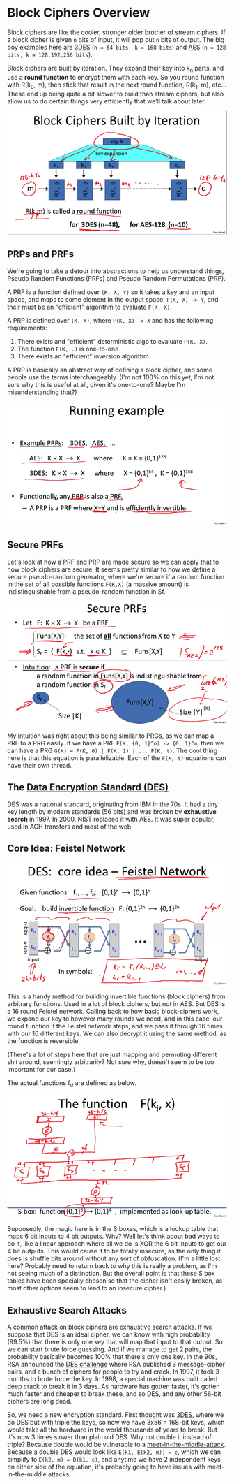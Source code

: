# Block Ciphers Overview

Block ciphers are like the cooler, stronger older brother of stream ciphers. If a block cipher is given `n` bits of input, it will pop out `n` bits of output. The big boy examples here are [3DES](https://en.wikipedia.org/wiki/Triple_DES) (`n = 64 bits, k = 168 bits`) and [AES](https://en.wikipedia.org/wiki/Advanced_Encryption_Standard) (`n = 128 bits, k = 128,192,256 bits`).

Block ciphers are built by iteration. They expand their key into k<sub>n</sub> parts, and use a **round function** to encrypt them with each key. So you round function with R(k<sub>0</sub>, m), then stick that result in the next round function, R(k<sub>1</sub>, m), etc... These end up being quite a bit slower to build than stream ciphers, but also allow us to do certain things very efficiently that we'll talk about later.

![Alt text](iteration.png)

## PRPs and PRFs

We're going to take a detour into abstractions to help us understand things, Pseudo Random Functions (PRFs) and Pseudo Random Permutations (PRP).

A PRF is a function defined over `(K, X, Y)` so it takes a key and an input space, and maps to some element in the output space: `F(K, X) -> Y`, and their must be an "efficient" algorithm to evaluate `F(K, X)`.

A PRP is defined over `(K, X)`, where `F(K, X) -> X` and has the following requirements:

1. There exists and "efficient" deterministic algo to evaluate `F(K, X)`.
2. The function `F(K, .)` is one-to-one
3. There exists an "efficient" inversion algorithm.

A PRP is basically an abstract way of defining a block cipher, and some people use the terms interchangeably. (I'm not 100% on this yet, I'm not sure why this is useful at all, given it's one-to-one? Maybe I'm misunderstanding that?)

![Alt text](prp-examples.png)

## Secure PRFs

Let's look at how a PRF and PRP are made secure so we can apply that to how block ciphers are secure. It seems pretty similar to how we define a secure pseudo-random generator, where we're secure if a random function in the set of all possible functions `F(K,X)` (a massive amount) is indistinguishable from a pseudo-random function in Sf.

![Alt text](secure-prfs.png)

My intuition was right about this being similar to PRGs, as we can map a PRF to a PRG easily. If we have a PRF `F(K, {0, 1}^n) -> {0, 1}^n`, then we can have a PRG `G(K) = F(K, 0) | F(K, 1) | ... F(K, t)`. The cool thing here is that this equation is parallelizable. Each of the `F(K, t)` equations can have their own thread.

## The [Data Encryption Standard (DES)](https://en.wikipedia.org/wiki/Data_Encryption_Standard)

DES was a national standard, originating from IBM in the 70s. It had a tiny key length by modern standards (56 bits) and was broken by **exhaustive search** in 1997. In 2000, NIST replaced it with AES. It was super popular, used in ACH transfers and most of the web.

## Core Idea: Feistel Network

![Alt text](feistel.png)

This is a handy method for building invertible functions (block ciphers) from arbitrary functions. Used in a lot of block ciphers, but not in AES. But DES is a 16 round Feistel network. Calling back to how basic block-ciphers work, we expand our key to however many rounds we need, and in this case, our round function it the Feistel network steps, and we pass it through 16 times with our 16 different keys. We can also decrypt it using the same method, as the function is reversible.

(There's a lot of steps here that are just mapping and permuting different shit around, seemingly arbitrarily? Not sure why, doesn't seem to be too important for our case.)

The actual functions f<sub>d</sub> are defined as below.

![Alt text](f.png)

Supposedly, the magic here is in the S boxes, which is a lookup table that maps 6 bit inputs to 4 bit outputs. Why? Well let's think about bad ways to do it, like a linear approach where all we do is XOR the 6 bit inputs to get our 4 bit outputs. This would cause it to be totally insecure, as the only thing it does is shuffle bits around without any sort of obfuscation. (I'm a little lost here? Probably need to return back to why this is really a problem, as I'm not seeing much of a distinction. But the overall point is that these S box tables have been specially chosen so that the cipher isn't easily broken, as most other options seem to lead to an insecure cipher.)

## Exhaustive Search Attacks

A common attack on block ciphers are exhaustive search attacks. If we suppose that DES is an ideal cipher, we can know with high probability (99.5%) that there is only one key that will map that input to that output. So we can start brute force guessing. And if we manage to get 2 pairs, the probability basically becomes 100% that there's only one key. In the 90s, RSA announced the [DES challenge](https://en.wikipedia.org/wiki/DES_Challenges) where RSA published 3 message-cipher pairs, and a bunch of ciphers for people to try and crack. In 1997, it took 3 months to brute force the key. In 1998, a special machine was built called deep crack to break it in 3 days. As hardware has gotten faster, it's gotten much faster and cheaper to break these, and so DES, and any other 56-bit ciphers are long dead.

So, we need a new encryption standard. First thought was [3DES](https://en.wikipedia.org/wiki/Triple_DES), where we do DES but with triple the keys, so now we have 3x56 = 168-bit keys, which would take all the hardware in the world thousands of years to break. But it's now 3 times slower than plain old DES. Why not double it instead of triple? Because double would be vulnerable to a [meet-in-the-middle-attack](https://en.wikipedia.org/wiki/Meet-in-the-middle_attack). Because a double DES would look like `E(k1, E(k2, m)) = c`, which we can simplify to `E(k2, m) = D(k1, c)`, and anytime we have 2 independent keys on either side of the equation, it's probably going to have issues with meet-in-the-middle attacks.